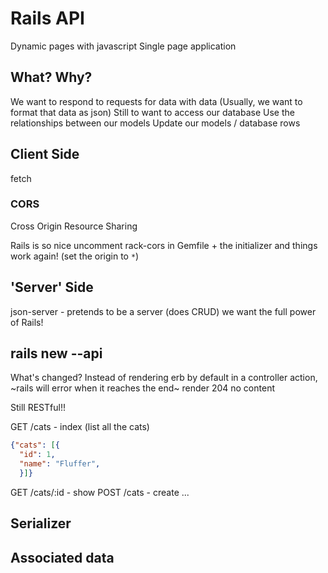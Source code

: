 # Rails API

Dynamic pages with javascript
Single page application

## What? Why?

We want to respond to requests for data with data
(Usually, we want to format that data as json)
Still to want to access our database
Use the relationships between our models
Update our models / database rows

## Client Side
fetch

### CORS
Cross Origin Resource Sharing

Rails is so nice
uncomment rack-cors in Gemfile + the initializer and things work again!
(set the origin to `*`)

## 'Server' Side
json-server - pretends to be a server (does CRUD)
we want the full power of Rails!

## rails new --api

What's changed?
Instead of rendering erb by default in a controller action,
  ~rails will error when it reaches the end~
  render 204 no content


Still RESTful!!

GET /cats - index (list all the cats)
```json
{"cats": [{
  "id": 1,
  "name": "Fluffer",
  }]}
```

GET /cats/:id - show
POST /cats - create
...

## Serializer
## Associated data
